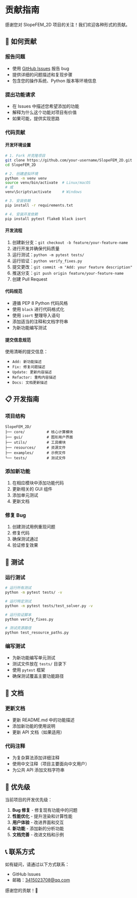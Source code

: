 # 贡献指南

感谢您对 SlopeFEM_2D 项目的关注！我们欢迎各种形式的贡献。

## 🤝 如何贡献

### 报告问题
- 使用 [GitHub Issues](https://github.com/your-username/SlopeFEM_2D/issues) 报告 bug
- 提供详细的问题描述和复现步骤
- 包含您的操作系统、Python 版本等环境信息

### 提出功能请求
- 在 Issues 中描述您希望添加的功能
- 解释为什么这个功能对项目有价值
- 如果可能，提供实现思路

### 代码贡献

#### 开发环境设置
```bash
# 1. Fork 并克隆项目
git clone https://github.com/your-username/SlopeFEM_2D.git
cd SlopeFEM_2D

# 2. 创建虚拟环境
python -m venv venv
source venv/bin/activate  # Linux/macOS
# 或
venv\Scripts\activate     # Windows

# 3. 安装依赖
pip install -r requirements.txt

# 4. 安装开发依赖
pip install pytest flake8 black isort
```

#### 开发流程
1. 创建新分支：`git checkout -b feature/your-feature-name`
2. 进行开发并确保代码质量
3. 运行测试：`python -m pytest tests/`
4. 运行验证：`python verify_fixes.py`
5. 提交更改：`git commit -m "Add: your feature description"`
6. 推送分支：`git push origin feature/your-feature-name`
7. 创建 Pull Request

#### 代码规范
- 遵循 PEP 8 Python 代码风格
- 使用 `black` 进行代码格式化
- 使用 `isort` 整理导入语句
- 添加适当的注释和文档字符串
- 为新功能编写测试

#### 提交信息规范
使用清晰的提交信息：
- `Add: 新功能描述`
- `Fix: 修复问题描述`
- `Update: 更新内容描述`
- `Refactor: 重构内容描述`
- `Docs: 文档更新描述`

## 📋 开发指南

### 项目结构
```
SlopeFEM_2D/
├── core/          # 核心计算模块
├── gui/           # 图形用户界面
├── utils/         # 工具模块
├── resources/     # 资源文件
├── examples/      # 示例文件
└── tests/         # 测试文件
```

### 添加新功能
1. 在相应模块中添加功能代码
2. 更新相关的 GUI 组件
3. 添加单元测试
4. 更新文档

### 修复 Bug
1. 创建测试用例重现问题
2. 修复代码
3. 确保测试通过
4. 验证修复效果

## 🧪 测试

### 运行测试
```bash
# 运行所有测试
python -m pytest tests/ -v

# 运行特定测试
python -m pytest tests/test_solver.py -v

# 运行验证脚本
python verify_fixes.py

# 测试资源路径
python test_resource_paths.py
```

### 编写测试
- 为新功能编写单元测试
- 测试文件放在 `tests/` 目录下
- 使用 `pytest` 框架
- 确保测试覆盖主要功能路径

## 📝 文档

### 更新文档
- 更新 README.md 中的功能描述
- 添加新功能的使用说明
- 更新 API 文档（如果适用）

### 代码注释
- 为复杂算法添加详细注释
- 使用中文注释（项目主要面向中文用户）
- 为公共 API 添加文档字符串

## 🎯 优先级

当前项目的开发优先级：

1. **Bug 修复** - 修复现有功能中的问题
2. **性能优化** - 提升渲染和计算性能
3. **用户体验** - 改进界面和交互
4. **新功能** - 添加新的分析功能
5. **文档完善** - 改进文档和示例

## 📞 联系方式

如有疑问，请通过以下方式联系：
- GitHub Issues
- 邮箱：3415023708@qq.com

感谢您的贡献！🎉
